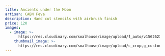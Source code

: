 ```yaml
---
title: Ancients under the Moon
artisan: CABN Feva
description: Hand cut stencils with airbrush finish
price: 120
images:
  - image: >-
      https://res.cloudinary.com/soalhouse/image/upload/f_auto/v1562623265/Gallery/cabn-ancients_dwe8qs.jpg
    thumbnail_image: >-
      https://res.cloudinary.com/soalhouse/image/upload/c_crop,g_custom,h_626/c_fill,f_auto,w_150/v1562623265/Gallery/cabn-ancients_dwe8qs.jpg
---
```


